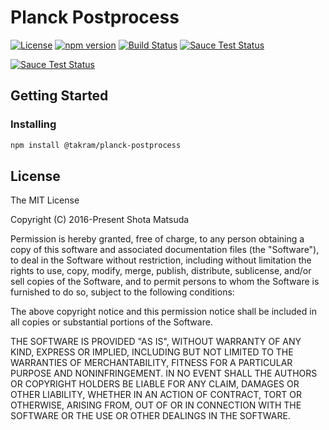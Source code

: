 Planck Postprocess
==================

[![License](http://img.shields.io/badge/license-MIT-lightgrey.svg?style=flat
)](http://mit-license.org)
[![npm version](https://badge.fury.io/js/%40takram%2Fplanck-postprocess.svg)](http://badge.fury.io/js/%40takram%2Fplanck-postprocess)
[![Build Status](https://travis-ci.org/takram-design-engineering/planck-postprocess.svg?branch=master)](https://travis-ci.org/takram-design-engineering/planck-postprocess)
[![Sauce Test Status](https://saucelabs.com/buildstatus/planck-postprocess)](https://saucelabs.com/u/planck-postprocess)

[![Sauce Test Status](https://saucelabs.com/browser-matrix/planck-postprocess.svg)](https://saucelabs.com/u/planck-postprocess)

## Getting Started

### Installing

```sh
npm install @takram/planck-postprocess
```

## License

The MIT License

Copyright (C) 2016-Present Shota Matsuda

Permission is hereby granted, free of charge, to any person obtaining a
copy of this software and associated documentation files (the "Software"),
to deal in the Software without restriction, including without limitation
the rights to use, copy, modify, merge, publish, distribute, sublicense,
and/or sell copies of the Software, and to permit persons to whom the
Software is furnished to do so, subject to the following conditions:

The above copyright notice and this permission notice shall be included in
all copies or substantial portions of the Software.

THE SOFTWARE IS PROVIDED "AS IS", WITHOUT WARRANTY OF ANY KIND, EXPRESS OR
IMPLIED, INCLUDING BUT NOT LIMITED TO THE WARRANTIES OF MERCHANTABILITY,
FITNESS FOR A PARTICULAR PURPOSE AND NONINFRINGEMENT. IN NO EVENT SHALL
THE AUTHORS OR COPYRIGHT HOLDERS BE LIABLE FOR ANY CLAIM, DAMAGES OR OTHER
LIABILITY, WHETHER IN AN ACTION OF CONTRACT, TORT OR OTHERWISE, ARISING
FROM, OUT OF OR IN CONNECTION WITH THE SOFTWARE OR THE USE OR OTHER
DEALINGS IN THE SOFTWARE.
